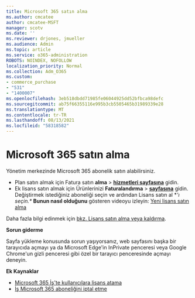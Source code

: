 ```yaml
---
title: Microsoft 365 satın alma
ms.author: cmcatee
author: cmcatee-MSFT
manager: scotv
ms.date: ''
ms.reviewer: drjones, jmueller
ms.audience: Admin
ms.topic: article
ms.service: o365-administration
ROBOTS: NOINDEX, NOFOLLOW
localization_priority: Normal
ms.collection: Adm_O365
ms.custom:
- commerce_purchase
- "531"
- "1400007"
ms.openlocfilehash: 3eb518dbdd71985fe06044925dd52bfbca98defc
ms.sourcegitcommit: ab75f66355116e995b3cb5505465b31989339e28
ms.translationtype: MT
ms.contentlocale: tr-TR
ms.lasthandoff: 08/13/2021
ms.locfileid: "58318582"
---
```

# <a name="how-to-make-a-microsoft-365-purchase"></a>Microsoft 365 satın alma

Yönetim merkezinde Microsoft 365 abonelik satın alabilirsiniz.
  
- Plan satın almak için Fatura satın **alma** \> **[hizmetleri sayfasına](https://go.microsoft.com/fwlink/p/?linkid=868433)** gidin.
- Ek lisans satın almak için Ürünlerinizi **Faturalandırma** \> **[sayfasına](https://go.microsoft.com/fwlink/p/?linkid=842054)** gidin. Değiştirmek istediğiniz aboneliği seçin ve ardından Lisans satın al **'ı seçin.\**
**Bunun nasıl olduğunu** gösteren videoyu izleyin: [Yeni lisans satın alma](https://go.microsoft.com/fwlink/p/?linkid=2154857)
  
Daha fazla bilgi edinmek için [bkz. Lisans satın alma veya kaldırma](https://docs.microsoft.com/microsoft-365/commerce/licenses/buy-licenses).

**Sorun giderme**

Sayfa yükleme konusunda sorun yaşıyorsanız, web sayfasını başka bir tarayıcıda açmayı ya da Microsoft Edge'in InPrivate penceresi veya Google Chrome'un gizli penceresi gibi özel bir tarayıcı penceresinde açmayı deneyin.

**Ek Kaynaklar**
  
- [Microsoft 365 İş'te kullanıcılara lisans atama](https://docs.microsoft.com/microsoft-365/admin/add-users/add-users)
- [İş Microsoft 365 aboneliğini iptal etme](https://docs.microsoft.com/microsoft-365/commerce/subscriptions/cancel-your-subscription)